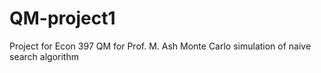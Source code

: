 # QM-project1
Project for Econ 397 QM for Prof. M. Ash
Monte Carlo simulation of naive search algorithm
